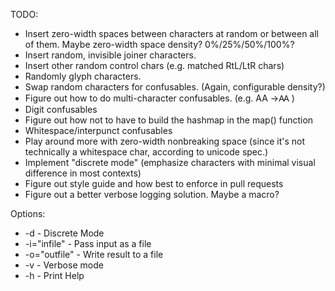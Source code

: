 TODO: 

* Insert zero-width spaces between characters at random or between all of them. Maybe zero-width space density? 0%/25%/50%/100%?
* Insert random, invisible joiner characters.
* Insert other random control chars (e.g. matched RtL/LtR chars)
* Randomly glyph characters.
* Swap random characters for confusables. (Again, configurable density?)
* Figure out how to do multi-character confusables. (e.g. AA ->Ꜳ  )
* Digit confusables
* Figure out how not to have to build the hashmap in the map() function
* Whitespace/interpunct confusables
* Play around more with zero-width nonbreaking space (since it's not technically a whitespace char, according to unicode spec.)
* Implement "discrete mode" (emphasize characters with minimal visual difference in most contexts)
* Figure out style guide and how best to enforce in pull requests
* Figure out a better verbose logging solution. Maybe a macro?

Options:

* -d - Discrete Mode
* -i="infile" - Pass input as a file
* -o="outfile" - Write result to a file
* -v - Verbose mode
* -h - Print Help
